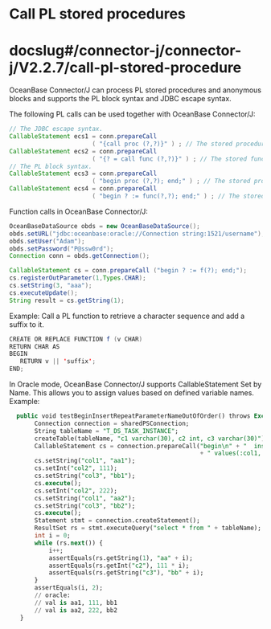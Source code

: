 # Call PL stored procedures

# docslug#/connector-j/connector-j/V2.2.7/call-pl-stored-procedure
OceanBase Connector/J can process PL stored procedures and anonymous blocks and supports the PL block syntax and JDBC escape syntax. 

The following PL calls can be used together with OceanBase Connector/J:

```java
// The JDBC escape syntax.
CallableStatement ecs1 = conn.prepareCall
                       ( "{call proc (?,?)}" ) ; // The stored procedure.
CallableStatement ecs2 = conn.prepareCall
                       ( "{? = call func (?,?)}" ) ; // The stored function.
// The PL block syntax.
CallableStatement ecs3 = conn.prepareCall
                       ( "begin proc (?,?); end;" ) ; // The stored procedure.
CallableStatement ecs4 = conn.prepareCall
                       ( "begin ? := func(?,?); end;" ) ; // The stored function.
```



Function calls in OceanBase Connector/J:

```java
OceanBaseDataSource obds = new OceanBaseDataSource();
obds.setURL("jdbc:oceanbase:oracle://Connection string:1521/username");
obds.setUser("Adam");
obds.setPassword("P@ssw0rd");
Connection conn = obds.getConnection();

CallableStatement cs = conn.prepareCall ("begin ? := f(?); end;");
cs.registerOutParameter(1,Types.CHAR);
cs.setString(3, "aaa");
cs.executeUpdate();
String result = cs.getString(1);
```



Example: Call a PL function to retrieve a character sequence and add a suffix to it. 

```java
CREATE OR REPLACE FUNCTION f (v CHAR)
RETURN CHAR AS
BEGIN
   RETURN v || 'suffix';
END;
```


In Oracle mode, OceanBase Connector/J supports CallableStatement Set by Name. This allows you to assign values based on defined variable names. Example:

```sql
  public void testBeginInsertRepeatParameterNameOutOfOrder() throws Exception {
       Connection connection = sharedPSConnection;
       String tableName = "T_DS_TASK_INSTANCE";
       createTable(tableName, "c1 varchar(30), c2 int, c3 varchar(30)");
       CallableStatement cs = connection.prepareCall("begin\n" + "  insert into " + tableName
                                                     + " values(:col1, :col2, :col3);\n" + "end;");
       cs.setString("col1", "aa1");
       cs.setInt("col2", 111);
       cs.setString("col3", "bb1");
       cs.execute();
       cs.setInt("col2", 222);
       cs.setString("col1", "aa2");
       cs.setString("col3", "bb2");
       cs.execute();
       Statement stmt = connection.createStatement();
       ResultSet rs = stmt.executeQuery("select * from " + tableName);
       int i = 0;
       while (rs.next()) {
           i++;
           assertEquals(rs.getString(1), "aa" + i);
           assertEquals(rs.getInt("c2"), 111 * i);
           assertEquals(rs.getString("c3"), "bb" + i);
       }
       assertEquals(i, 2);
       // oracle:
       // val is aa1, 111, bb1
       // val is aa2, 222, bb2
   }
```
